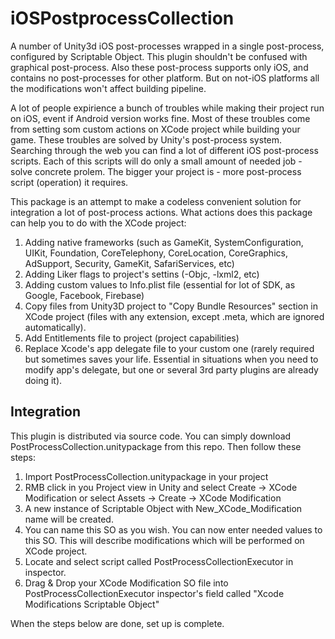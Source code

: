 # iOSPostprocessCollection
A number of Unity3d iOS post-processes wrapped in a single post-process, configured by Scriptable Object.
This plugin shouldn't be confused with graphical post-process. Also these post-process supports only iOS, and contains no post-processes for other platform. But on not-iOS platforms all the modifications won't affect building pipeline.

A lot of people expirience a bunch of troubles while making their project run on iOS, event if Android version works fine. Most of these troubles come from setting som custom actions on XCode project while building your game. These troubles are solved by Unity's post-process system. Searching through the web you can find a lot of different iOS post-process scripts. Each of this scripts will do only a small amount of needed job - solve concrete prolem. The bigger your project is - more post-process script (operation) it requires.

This package is an attempt to make a codeless convenient solution for integration a lot of post-process actions.
What actions does this package can help you to do with the XCode project:
1. Adding native frameworks (such as GameKit, SystemConfiguration, UIKit, Foundation, CoreTelephony, CoreLocation, CoreGraphics, AdSupport, Security, GameKit, SafariServices, etc)
2. Adding Liker flags to project's settins (-Objc, -lxml2, etc)
3. Adding custom values to Info.plist file (essential for lot of SDK, as Google, Facebook, Firebase)
4. Copy files from Unity3D project to "Copy Bundle Resources" section in XCode project (files with any extension, except .meta, which are ignored automatically).
5. Add Entitlements file to project (project capabilities)
6. Replace Xcode's app delegate file to your custom one (rarely required but sometimes saves your life. Essential in situations when you need to modify app's delegate, but one or several 3rd party plugins are already doing it).

## Integration
This plugin is distributed via source code. You can simply download PostProcessCollection.unitypackage from this repo. Then follow these steps:
1. Import PostProcessCollection.unitypackage in your project
2. RMB click in you Project view in Unity and select Create -> XCode Modification or select Assets -> Create -> XCode Modification
3. A new instance of Scriptable Object with New_XCode_Modification name will be created.
4. You can name this SO as you wish. You can now enter needed values to this SO. This will describe modifications which will be performed on XCode project.
5. Locate and select script called PostProcessCollectionExecutor in inspector.
6. Drag & Drop your XCode Modification SO file into PostProcessCollectionExecutor inspector's field called "Xcode Modifications Scriptable Object"

When the steps below are done, set up is complete.
